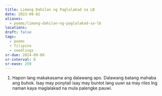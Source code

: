 ```yaml
---
title: Limang Dahilan ng Paglalakad sa LB
date: 2023-09-02
aliases:
  - poems/limang-dahilan-ng-paglalakad-sa-lb
locations: 
draft: false
tags:
  - poems
  - filipino
  - seedlings
sr-due: 2024-09-08
sr-interval: 8
sr-ease: 250
---
```

1. Hapon lang makakasama ang dalawang apo. Dalawang batang mahaba ang buhok. Isay may ponytail isay may buntot lang uuwi sa may riles lng naman kaya maglalakad na mula palengke pauwi.